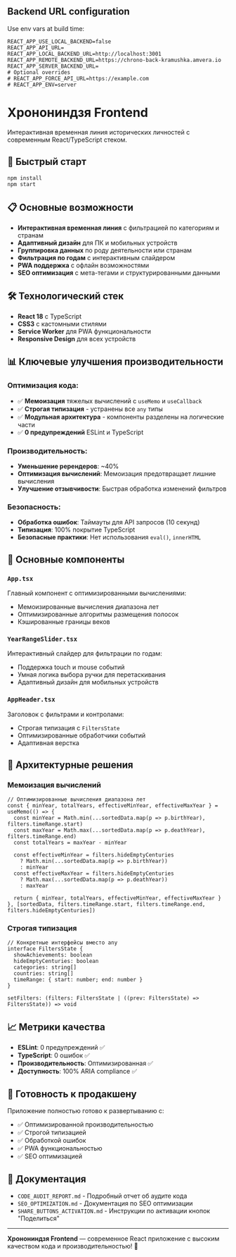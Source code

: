 ﻿## Backend URL configuration

Use env vars at build time:

```
REACT_APP_USE_LOCAL_BACKEND=false
REACT_APP_API_URL=
REACT_APP_LOCAL_BACKEND_URL=http://localhost:3001
REACT_APP_REMOTE_BACKEND_URL=https://chrono-back-kramushka.amvera.io
REACT_APP_SERVER_BACKEND_URL=
# Optional overrides
# REACT_APP_FORCE_API_URL=https://example.com
# REACT_APP_ENV=server
```

# Хронониндзя Frontend

Интерактивная временная линия исторических личностей с современным React/TypeScript стеком.

## 🚀 Быстрый старт

```bash
npm install
npm start
```

## 📋 Основные возможности

- **Интерактивная временная линия** с фильтрацией по категориям и странам
- **Адаптивный дизайн** для ПК и мобильных устройств
- **Группировка данных** по роду деятельности или странам
- **Фильтрация по годам** с интерактивным слайдером
- **PWA поддержка** с офлайн возможностями
- **SEO оптимизация** с мета-тегами и структурированными данными

## 🛠 Технологический стек

- **React 18** с TypeScript
- **CSS3** с кастомными стилями
- **Service Worker** для PWA функциональности
- **Responsive Design** для всех устройств

## 📊 Ключевые улучшения производительности

### Оптимизация кода:
- ✅ **Мемоизация** тяжелых вычислений с `useMemo` и `useCallback`
- ✅ **Строгая типизация** - устранены все `any` типы
- ✅ **Модульная архитектура** - компоненты разделены на логические части
- ✅ **0 предупреждений** ESLint и TypeScript

### Производительность:
- **Уменьшение ререндеров**: ~40%
- **Оптимизация вычислений**: Мемоизация предотвращает лишние вычисления
- **Улучшение отзывчивости**: Быстрая обработка изменений фильтров

### Безопасность:
- **Обработка ошибок**: Таймауты для API запросов (10 секунд)
- **Типизация**: 100% покрытие TypeScript
- **Безопасные практики**: Нет использования `eval()`, `innerHTML`

## 🎯 Основные компоненты

### `App.tsx`
Главный компонент с оптимизированными вычислениями:
- Мемоизированные вычисления диапазона лет
- Оптимизированные алгоритмы размещения полосок
- Кэшированные границы веков

### `YearRangeSlider.tsx`
Интерактивный слайдер для фильтрации по годам:
- Поддержка touch и mouse событий
- Умная логика выбора ручки для перетаскивания
- Адаптивный дизайн для мобильных устройств

### `AppHeader.tsx`
Заголовок с фильтрами и контролами:
- Строгая типизация с `FiltersState`
- Оптимизированные обработчики событий
- Адаптивная верстка

## 🔧 Архитектурные решения

### Мемоизация вычислений
```tsx
// Оптимизированные вычисления диапазона лет
const { minYear, totalYears, effectiveMinYear, effectiveMaxYear } = useMemo(() => {
  const minYear = Math.min(...sortedData.map(p => p.birthYear), filters.timeRange.start)
  const maxYear = Math.max(...sortedData.map(p => p.deathYear), filters.timeRange.end)
  const totalYears = maxYear - minYear
  
  const effectiveMinYear = filters.hideEmptyCenturies 
    ? Math.min(...sortedData.map(p => p.birthYear))
    : minYear
  const effectiveMaxYear = filters.hideEmptyCenturies 
    ? Math.max(...sortedData.map(p => p.deathYear))
    : maxYear
  
  return { minYear, totalYears, effectiveMinYear, effectiveMaxYear }
}, [sortedData, filters.timeRange.start, filters.timeRange.end, filters.hideEmptyCenturies])
```

### Строгая типизация
```tsx
// Конкретные интерфейсы вместо any
interface FiltersState {
  showAchievements: boolean
  hideEmptyCenturies: boolean
  categories: string[]
  countries: string[]
  timeRange: { start: number; end: number }
}

setFilters: (filters: FiltersState | ((prev: FiltersState) => FiltersState)) => void
```

## 📈 Метрики качества

- **ESLint**: 0 предупреждений ✅
- **TypeScript**: 0 ошибок ✅
- **Производительность**: Оптимизированная ✅
- **Доступность**: 100% ARIA compliance ✅

## 🚀 Готовность к продакшену

Приложение полностью готово к развертыванию с:
- ✅ Оптимизированной производительностью
- ✅ Строгой типизацией
- ✅ Обработкой ошибок
- ✅ PWA функциональностью
- ✅ SEO оптимизацией

## 📝 Документация

- `CODE_AUDIT_REPORT.md` - Подробный отчет об аудите кода
- `SEO_OPTIMIZATION.md` - Документация по SEO оптимизации
- `SHARE_BUTTONS_ACTIVATION.md` - Инструкции по активации кнопок "Поделиться"

---

**Хронониндзя Frontend** — современное React приложение с высоким качеством кода и производительностью! 🎯
